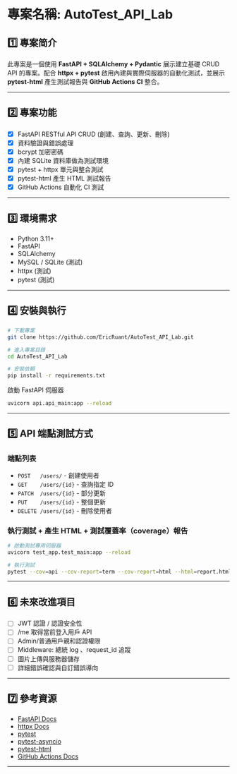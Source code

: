 # 專案名稱: AutoTest_API_Lab

## 1️⃣ 專案简介

此專案是一個使用 **FastAPI + SQLAlchemy + Pydantic** 展示建立基礎 CRUD API 的專案。配合 **httpx + pytest** 啟用內建與實際伺服器的自動化測試，並展示 **pytest-html** 產生測試報告與 **GitHub Actions CI** 整合。

---

## 2️⃣ 專案功能

* [x] FastAPI RESTful API CRUD (創建、查詢、更新、刪除)
* [x] 資料驗證與錯誤處理
* [x] bcrypt 加密密碼
* [x] 內建 SQLite 資料庫做為測試環境
* [x] pytest + httpx 單元與整合測試
* [x] pytest-html 產生 HTML 測試報告
* [x] GitHub Actions 自動化 CI 測試

---

## 3️⃣ 環境需求

* Python 3.11+
* FastAPI
* SQLAlchemy
* MySQL / SQLite (測試)
* httpx (測試)
* pytest (測試)

---

## 4️⃣ 安裝與執行

```bash
# 下載專案
git clone https://github.com/EricRuant/AutoTest_API_Lab.git

# 進入專案目錄
cd AutoTest_API_Lab

# 安裝依賴
pip install -r requirements.txt
```

啟動 FastAPI 伺服器
```bash
uvicorn api.api_main:app --reload
```

---

## 5️⃣ API 端點測試方式

### 端點列表

* `POST   /users/` - 創建使用者
* `GET    /users/{id}` - 查詢指定 ID 
* `PATCH  /users/{id}` - 部分更新
* `PUT    /users/{id}` - 整個更新
* `DELETE /users/{id}` - 刪除使用者

### 執行測試 + 產生 HTML + 測試覆蓋率（coverage）報告

```bash
# 啟動測試專用伺服器
uvicorn test_app.test_main:app --reload

# 執行測試
pytest --cov=api --cov-report=term --cov-report=html --html=report.html
```

---

## 6️⃣ 未來改進項目

* [ ] JWT 認證 / 認證安全性
* [ ] /me 取得當前登入用戶 API
* [ ] Admin/普通用戶親和認證權限
* [ ] Middleware: 總統 log 、request\_id 追蹤
* [ ] 圖片上傳與服務器儲存
* [ ] 詳細錯誤確認與自訂錯誤導向

---

## 7️⃣ 參考資源

* [FastAPI Docs](https://fastapi.tiangolo.com/)
* [httpx Docs](https://www.python-httpx.org/)
* [pytest](https://docs.pytest.org/en/stable/)
* [pytest-asyncio](https://github.com/pytest-dev/pytest-asyncio)
* [pytest-html](https://pypi.org/project/pytest-html/)
* [GitHub Actions Docs](https://docs.github.com/en/actions)

---

